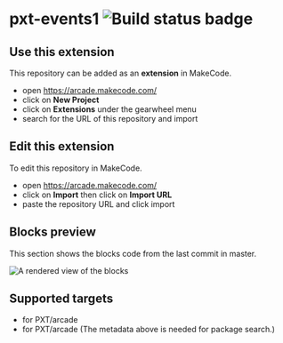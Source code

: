 # pxt-events1 ![Build status badge](https://github.com/jaxdel000/pxt-events1/workflows/MakeCode/badge.svg)



## Use this extension

This repository can be added as an **extension** in MakeCode.

* open https://arcade.makecode.com/
* click on **New Project**
* click on **Extensions** under the gearwheel menu
* search for the URL of this repository and import

## Edit this extension

To edit this repository in MakeCode.

* open https://arcade.makecode.com/
* click on **Import** then click on **Import URL**
* paste the repository URL and click import

## Blocks preview

This section shows the blocks code from the last commit in master.

![A rendered view of the blocks](https://github.com/jaxdel000/pxt-events1/raw/master/.makecode/blocks.png)

## Supported targets

* for PXT/arcade
* for PXT/arcade
(The metadata above is needed for package search.)

